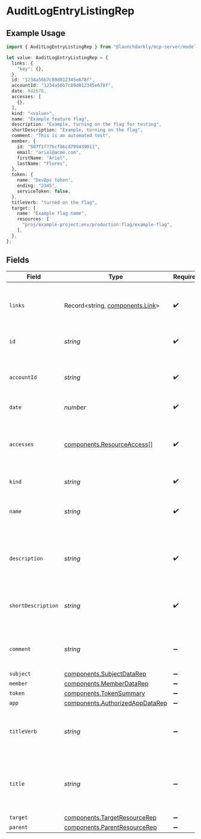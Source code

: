 # AuditLogEntryListingRep

## Example Usage

```typescript
import { AuditLogEntryListingRep } from "@launchdarkly/mcp-server/models/components";

let value: AuditLogEntryListingRep = {
  links: {
    "key": {},
  },
  id: "1234a56b7c89d012345e678f",
  accountId: "1234a56b7c89d012345e678f",
  date: 942678,
  accesses: [
    {},
  ],
  kind: "<value>",
  name: "Example feature flag",
  description: "Example, turning on the flag for testing",
  shortDescription: "Example, turning on the flag",
  comment: "This is an automated test",
  member: {
    id: "507f1f77bcf86cd799439011",
    email: "ariel@acme.com",
    firstName: "Ariel",
    lastName: "Flores",
  },
  token: {
    name: "DevOps token",
    ending: "2345",
    serviceToken: false,
  },
  titleVerb: "turned on the flag",
  target: {
    name: "Example flag name",
    resources: [
      "proj/example-project:env/production:flag/example-flag",
    ],
  },
};
```

## Fields

| Field                                                                                                        | Type                                                                                                         | Required                                                                                                     | Description                                                                                                  | Example                                                                                                      |
| ------------------------------------------------------------------------------------------------------------ | ------------------------------------------------------------------------------------------------------------ | ------------------------------------------------------------------------------------------------------------ | ------------------------------------------------------------------------------------------------------------ | ------------------------------------------------------------------------------------------------------------ |
| `links`                                                                                                      | Record<string, [components.Link](../../models/components/link.md)>                                           | :heavy_check_mark:                                                                                           | The location and content type of related resources                                                           |                                                                                                              |
| `id`                                                                                                         | *string*                                                                                                     | :heavy_check_mark:                                                                                           | The ID of the audit log entry                                                                                | 1234a56b7c89d012345e678f                                                                                     |
| `accountId`                                                                                                  | *string*                                                                                                     | :heavy_check_mark:                                                                                           | The ID of the account to which this audit log entry belongs                                                  | 1234a56b7c89d012345e678f                                                                                     |
| `date`                                                                                                       | *number*                                                                                                     | :heavy_check_mark:                                                                                           | N/A                                                                                                          |                                                                                                              |
| `accesses`                                                                                                   | [components.ResourceAccess](../../models/components/resourceaccess.md)[]                                     | :heavy_check_mark:                                                                                           | Details on the actions performed and resources acted on in this audit log entry                              |                                                                                                              |
| `kind`                                                                                                       | *string*                                                                                                     | :heavy_check_mark:                                                                                           | N/A                                                                                                          |                                                                                                              |
| `name`                                                                                                       | *string*                                                                                                     | :heavy_check_mark:                                                                                           | The name of the resource this audit log entry refers to                                                      | Example feature flag                                                                                         |
| `description`                                                                                                | *string*                                                                                                     | :heavy_check_mark:                                                                                           | Description of the change recorded in the audit log entry                                                    | Example, turning on the flag for testing                                                                     |
| `shortDescription`                                                                                           | *string*                                                                                                     | :heavy_check_mark:                                                                                           | Shorter version of the change recorded in the audit log entry                                                | Example, turning on the flag                                                                                 |
| `comment`                                                                                                    | *string*                                                                                                     | :heavy_minus_sign:                                                                                           | Optional comment for the audit log entry                                                                     | This is an automated test                                                                                    |
| `subject`                                                                                                    | [components.SubjectDataRep](../../models/components/subjectdatarep.md)                                       | :heavy_minus_sign:                                                                                           | N/A                                                                                                          |                                                                                                              |
| `member`                                                                                                     | [components.MemberDataRep](../../models/components/memberdatarep.md)                                         | :heavy_minus_sign:                                                                                           | N/A                                                                                                          |                                                                                                              |
| `token`                                                                                                      | [components.TokenSummary](../../models/components/tokensummary.md)                                           | :heavy_minus_sign:                                                                                           | N/A                                                                                                          |                                                                                                              |
| `app`                                                                                                        | [components.AuthorizedAppDataRep](../../models/components/authorizedappdatarep.md)                           | :heavy_minus_sign:                                                                                           | N/A                                                                                                          |                                                                                                              |
| `titleVerb`                                                                                                  | *string*                                                                                                     | :heavy_minus_sign:                                                                                           | The action and resource recorded in this audit log entry                                                     | turned on the flag                                                                                           |
| `title`                                                                                                      | *string*                                                                                                     | :heavy_minus_sign:                                                                                           | A description of what occurred, in the format <code>member</code> <code>titleVerb</code> <code>target</code> |                                                                                                              |
| `target`                                                                                                     | [components.TargetResourceRep](../../models/components/targetresourcerep.md)                                 | :heavy_minus_sign:                                                                                           | N/A                                                                                                          |                                                                                                              |
| `parent`                                                                                                     | [components.ParentResourceRep](../../models/components/parentresourcerep.md)                                 | :heavy_minus_sign:                                                                                           | N/A                                                                                                          |                                                                                                              |